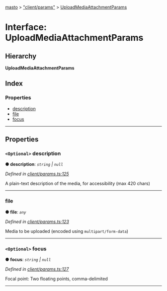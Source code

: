 [masto](../README.md) > ["client/params"](../modules/_client_params_.md) > [UploadMediaAttachmentParams](../interfaces/_client_params_.uploadmediaattachmentparams.md)

# Interface: UploadMediaAttachmentParams

## Hierarchy

**UploadMediaAttachmentParams**

## Index

### Properties

* [description](_client_params_.uploadmediaattachmentparams.md#description)
* [file](_client_params_.uploadmediaattachmentparams.md#file)
* [focus](_client_params_.uploadmediaattachmentparams.md#focus)

---

## Properties

<a id="description"></a>

### `<Optional>` description

**● description**: *`string` \| `null`*

*Defined in [client/params.ts:125](https://github.com/neet/masto.js/blob/b4e0b0f/src/client/params.ts#L125)*

A plain-text description of the media, for accessibility (max 420 chars)

___
<a id="file"></a>

###  file

**● file**: *`any`*

*Defined in [client/params.ts:123](https://github.com/neet/masto.js/blob/b4e0b0f/src/client/params.ts#L123)*

Media to be uploaded (encoded using `multipart/form-data`)

___
<a id="focus"></a>

### `<Optional>` focus

**● focus**: *`string` \| `null`*

*Defined in [client/params.ts:127](https://github.com/neet/masto.js/blob/b4e0b0f/src/client/params.ts#L127)*

Focal point: Two floating points, comma-delimited

___

